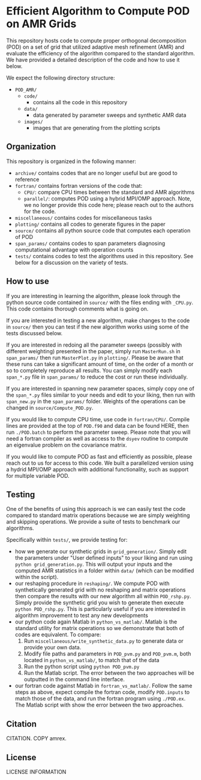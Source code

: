 # Efficient Algorithm to Compute POD on AMR Grids
This repository hosts code to compute proper orthogonal decomposition (POD) on a set of grid that utilized adaptive mesh refinement (AMR) and evaluate the efficiency of the algorithm compared to the standard algorithm. We have provided a detailed description of the code and how to use it below. 

We expect the following directory structure:
  * `POD_AMR/`
    * `code/`
      * contains all the code in this repository
    * `data/`
      * data generated by parameter sweeps and synthetic AMR data
    * `images/`
      * images that are generating from the plotting scripts

## Organization
This repository is organized in the following manner:
  * `archive/` contains codes that are no longer useful but are good to reference
  * `fortran/` contains fortran versions of the code that:
    * `CPU/`: compare CPU times between the standard and AMR algorithms
    * `parallel/`: computes POD using a hybrid MPI/OMP approach. Note, we no longer provide this code here; please reach out to the authors for the code.
  * `miscellaneous/` contains codes for miscellaneous tasks
  * `plotting/` contains all codes to generate figures in the paper
  * `source/` contains all python source code that computes each operation of POD
  * `span_params/` contains codes to span parameters diagnosing computational advantage with operation counts
  * `tests/` contains codes to test the algorithms used in this repository. See below for a discussion on the variety of tests. 

## How to use
If you are interesting in learning the algorithm, please look through the python source code contained in `source/` with the files ending with `_CPU.py`. This code contains thorough comments what is going on. 

If you are interested in testing a new algorithm, make changes to the code in `source/` then you can test if the new algorithm works using some of the tests discussed below.

If you are interested in redoing all the parameter sweeps (possibly with different weighting) presented in the paper, simply run `MasterRun.sh` in `span_params/` then run `MasterPlot.py` in `plotting/`. Please be aware that these runs can take a significant amount of time, on the order of a month or so to completely reproduce all results. You can simply modify each `span_*.py` file in `span_params/` to reduce the cost or run these individually.

If you are interested in spanning new parameter spaces, simply copy one of the `span_*.py` files similar to your needs and edit to your liking, then run with `span_new.py` in the `span_params/` folder. Weights of the operations can be changed in `source/Compute_POD.py`.

If you would like to compute CPU time, use code in `fortran/CPU/`. Compile lines are provided at the top of `POD.f90` and data can be found HERE, then run `./POD.batch` to perform the parameter sweep. Please note that you will need a fortran compiler as well as access to the `dsyev` routine to compute an eigenvalue problem on the covariance matrix.

If you would like to compute POD as fast and efficiently as possible, please reach out to us for access to this code. We built a parallelized version using a hydrid MPI/OMP approach with additional functionality, such as support for multiple variable POD.

## Testing
One of the benefits of using this approach is we can easily test the code compared to standard matrix operations because we are simply weighting and skipping operations. We provide a suite of tests to benchmark our algorithms.

Specifically within `tests/`, we provide testing for:
  * how we generate our synthetic grids in `grid_generation/`. Simply edit the parameters under "User defined inputs" to your liking and run using `python grid_generation.py`. This will output your inputs and the computed AMR statistics in a folder within `data/` (which can be modified within the script).
  * our reshaping procedure in `reshaping/`. We compute POD with synthetically generated grid with no reshaping and matrix operations then compare the results with our new algorithm all within `POD_rshp.py`. Simply provide the synthetic grid you wish to generate then execute `python POD_rshp.py`. This is particularly useful if you are interested in algorithm improvement to test any new developments
  * our python code again Matlab in `python_vs_matlab/`. Matlab is the standard utility for matrix operations so we demonstrate that both of codes are equivalent. To compare:
    1. Run `miscellaneous/write_synthetic_data.py` to generate data or provide your own data. 
    2. Modify file paths and parameters in `POD_pvm.py` and `POD_pvm.m`, both located in `python_vs_matlab/`, to match that of the data
    3. Run the python script using `python POD_pvm.py`
    4. Run the Matlab script. The error between the two approaches will be outputted in the command line interface.
  * our fortran code against Matlab in `fortran_vs_matlab/`. Follow the same steps as above, expect compile the fortran code, modify `POD.inputs` to match those of the data, and run the fortran program using `./POD.ex`. The Matlab script with show the error between the two approaches.

## Citation
CITATION. COPY amrex.

## License
LICENSE INFORMATION

